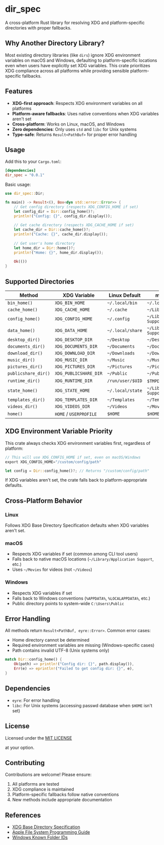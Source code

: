 # dir_spec

A cross-platform Rust library for resolving XDG and platform-specific directories with proper fallbacks.

## Why Another Directory Library?

Most existing directory libraries (like `dirs`) ignore XDG environment variables on macOS and Windows, defaulting to
platform-specific locations even when users have explicitly set XDG variables. This crate prioritizes XDG compliance
across all platforms while providing sensible platform-specific fallbacks.

## Features

- **XDG-first approach**: Respects XDG environment variables on all platforms
- **Platform-aware fallbacks**: Uses native conventions when XDG variables aren't set
- **Cross-platform**: Works on Linux, macOS, and Windows
- **Zero dependencies**: Only uses `std` and `libc` for Unix systems
- **Type-safe**: Returns `Result<PathBuf>` for proper error handling

## Usage

Add this to your `Cargo.toml`:

```toml
[dependencies]
dir_spec = "0.0.1"
```

Basic usage:

```rust
use dir_spec::Dir;

fn main() -> Result<(), Box<dyn std::error::Error>> {
    // Get config directory (respects XDG_CONFIG_HOME if set)
    let config_dir = Dir::config_home()?;
    println!("Config: {}", config_dir.display());
    
    // Get cache directory (respects XDG_CACHE_HOME if set)
    let cache_dir = Dir::cache_home()?;
    println!("Cache: {}", cache_dir.display());
    
    // Get user's home directory
    let home_dir = Dir::home()?;
    println!("Home: {}", home_dir.display());
    
    Ok(())
}
```

## Supported Directories

| Method              | XDG Variable           | Linux Default    | macOS Default                   | Windows Default            |
|---------------------|------------------------|------------------|---------------------------------|----------------------------|
| `bin_home()`        | `XDG_BIN_HOME`         | `~/.local/bin`   | `~/.local/bin`                  | `%LOCALAPPDATA%\Programs`  |
| `cache_home()`      | `XDG_CACHE_HOME`       | `~/.cache`       | `~/Library/Caches`              | `%LOCALAPPDATA%`           |
| `config_home()`     | `XDG_CONFIG_HOME`      | `~/.config`      | `~/Library/Application Support` | `%APPDATA%`                |
| `data_home()`       | `XDG_DATA_HOME`        | `~/.local/share` | `~/Library/Application Support` | `%APPDATA%`                |
| `desktop_dir()`     | `XDG_DESKTOP_DIR`      | `~/Desktop`      | `~/Desktop`                     | `%USERPROFILE%\Desktop`    |
| `documents_dir()`   | `XDG_DOCUMENTS_DIR`    | `~/Documents`    | `~/Documents`                   | `%USERPROFILE%\Documents`  |
| `download_dir()`    | `XDG_DOWNLOAD_DIR`     | `~/Downloads`    | `~/Downloads`                   | `%USERPROFILE%\Downloads`  |
| `music_dir()`       | `XDG_MUSIC_DIR`        | `~/Music`        | `~/Music`                       | `%USERPROFILE%\Music`      |
| `pictures_dir()`    | `XDG_PICTURES_DIR`     | `~/Pictures`     | `~/Pictures`                    | `%USERPROFILE%\Pictures`   |
| `publicshare_dir()` | `XDG_PUBLICSHARE_DIR`  | `~/Public`       | `~/Public`                      | `C:\Users\Public`          |
| `runtime_dir()`     | `XDG_RUNTIME_DIR`      | `/run/user/$UID` | `$TMPDIR` or `/tmp`             | `%TEMP%`                   |
| `state_home()`      | `XDG_STATE_HOME`       | `~/.local/state` | `~/Library/Application Support` | `%LOCALAPPDATA%`           |
| `templates_dir()`   | `XDG_TEMPLATES_DIR`    | `~/Templates`    | `~/Templates`                   | `%USERPROFILE%\Templates`  |
| `videos_dir()`      | `XDG_VIDEOS_DIR`       | `~/Videos`       | `~/Movies`                      | `%USERPROFILE%\Videos`     |
| `home()`            | `HOME` / `USERPROFILE` | `$HOME`          | `$HOME`                         | `%USERPROFILE%`            |

## XDG Environment Variable Priority

This crate always checks XDG environment variables first, regardless of platform:

```rust
// This will use XDG_CONFIG_HOME if set, even on macOS/Windows
export XDG_CONFIG_HOME="/custom/config/path"

let config = Dir::config_home()?; // Returns "/custom/config/path"
```

If XDG variables aren't set, the crate falls back to platform-appropriate defaults.

## Cross-Platform Behavior

### Linux

Follows XDG Base Directory Specification defaults when XDG variables aren't set.

### macOS

- Respects XDG variables if set (common among CLI tool users)
- Falls back to native macOS locations (`~/Library/Application Support`, etc.)
- Uses `~/Movies` for videos (not `~/Videos`)

### Windows

- Respects XDG variables if set
- Falls back to Windows conventions (`%APPDATA%`, `%LOCALAPPDATA%`, etc.)
- Public directory points to system-wide `C:\Users\Public`

## Error Handling

All methods return `Result<PathBuf, eyre::Error>`. Common error cases:

- Home directory cannot be determined
- Required environment variables are missing (Windows-specific cases)
- Path contains invalid UTF-8 (Unix systems only)

```rust
match Dir::config_home() {
    Ok(path) => println!("Config dir: {}", path.display()),
    Err(e) => eprintln!("Failed to get config dir: {}", e),
}
```

## Dependencies

- `eyre`: For error handling
- `libc`: For Unix systems (accessing passwd database when `$HOME` isn't set)

## License

Licensed under the [MIT LICENSE](./LICENSE)

at your option.

## Contributing

Contributions are welcome! Please ensure:

1. All platforms are tested
2. XDG compliance is maintained
3. Platform-specific fallbacks follow native conventions
4. New methods include appropriate documentation

## References

- [XDG Base Directory Specification][xdg-spec]
- [Apple File System Programming Guide][apple-guide]
- [Windows Known Folder IDs][windows-folders]

[xdg-spec]: https://specifications.freedesktop.org/basedir-spec/latest/
[apple-guide]:
  https://developer.apple.com/library/archive/documentation/FileManagement/Conceptual/FileSystemProgrammingGuide/
[windows-folders]: https://learn.microsoft.com/en-us/windows/win32/shell/knownfolderid
